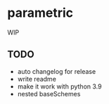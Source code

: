 # parametric
WIP

## TODO
- auto changelog for release
- write readme
- make it work with python 3.9 
- nested baseSchemes

